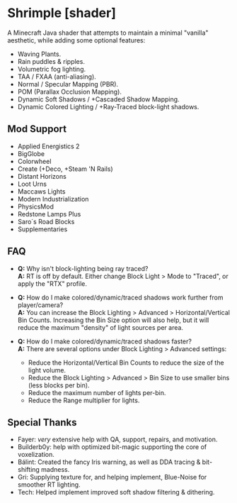 # Shrimple [shader]

A Minecraft Java shader that attempts to maintain a minimal "vanilla" aesthetic, while adding some optional features:
 - Waving Plants.
 - Rain puddles & ripples.
 - Volumetric fog lighting.
 - TAA / FXAA (anti-aliasing).
 - Normal / Specular Mapping (PBR).
 - POM (Parallax Occlusion Mapping).
 - Dynamic Soft Shadows / +Cascaded Shadow Mapping.
 - Dynamic Colored Lighting / +Ray-Traced block-light shadows.


## Mod Support
 - Applied Energistics 2
 - BigGlobe
 - Colorwheel
 - Create (+Deco, +Steam 'N Rails)
 - Distant Horizons
 - Loot Urns
 - Maccaws Lights
 - Modern Industrialization
 - PhysicsMod
 - Redstone Lamps Plus
 - Saro´s Road Blocks
 - Supplementaries


## FAQ
- **Q:** Why isn't block-lighting being ray traced?  
**A:** RT is off by default. Either change Block Light > Mode to "Traced", or apply the "RTX" profile.

- **Q:** How do I make colored/dynamic/traced shadows work further from player/camera?  
**A:** You can increase the Block Lighting > Advanced > Horizontal/Vertical Bin Counts. Increasing the Bin Size option will also help, but it will reduce the maximum "density" of light sources per area.

- **Q:** How do I make colored/dynamic/traced shadows faster?  
**A:** There are several options under Block Lighting > Advanced settings:
  - Reduce the Horizontal/Vertical Bin Counts to reduce the size of the light volume.
  - Reduce the Block Lighting > Advanced > Bin Size to use smaller bins (less blocks per bin).
  - Reduce the maximum number of lights per-bin.
  - Reduce the Range multiplier for lights.


## Special Thanks
- Fayer: _very_ extensive help with QA, support, repairs, and motivation.
- Builderb0y: help with optimized bit-magic supporting the core of voxelization.
- Bálint: Created the fancy Iris warning, as well as DDA tracing & bit-shifting madness.
- Gri: Supplying texture for, and helping implement, Blue-Noise for smoother RT lighting.
- Tech: Helped implement improved soft shadow filtering & dithering.
